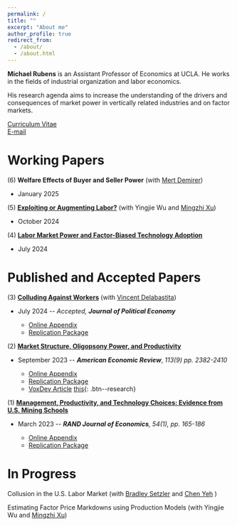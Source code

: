```yaml
---
permalink: /
title: ""
excerpt: "About me"
author_profile: true
redirect_from: 
  - /about/
  - /about.html
---
```

 
**Michael Rubens** is an Assistant Professor of Economics at UCLA. He works in the fields of industrial organization and labor economics. 

His research agenda aims to increase the understanding of the drivers and consequences of market power in vertically related industries and on factor markets.  

[Curriculum Vitae](/files/cv_michaelrubens.pdf)  
[E-mail](mailto:rubens@econ.ucla.edu)

Working Papers
======

(6) **Welfare Effects of Buyer and Seller Power** (with [Mert Demirer](https://www.mertdemirer.com/))

- January 2025

(5) **[Exploiting or Augmenting Labor?](/files/Rubens_Wu_Xu_2024.pdf)**  (with Yingjie Wu and [Mingzhi Xu](https://www.mingzhixu.com/))

- October 2024 

(4) **[Labor Market Power and Factor-Biased Technology Adoption](/files/Techadoption_paper.pdf)** 

- July 2024    


Published and Accepted Papers
======

(3) **[Colluding Against Workers](/files/JPE_20230028_accepted.pdf)**  (with [Vincent Delabastita](https://sites.google.com/view/vincentdelabastita/home))

- July 2024  --  _Accepted, **Journal of Political Economy**_

  - [Online Appendix](/files/JPE_20230028_APPENDIX.pdf)      
  - [Replication Package](https://doi.org/10.7910/DVN/FG1JSE)


(2) **[Market Structure, Oligopsony Power, and Productivity](/files/AER_2021_0383_main.pdf)**

- September 2023  --  _**American Economic Review**_, _113(9) pp. 2382-2410_

  - [Online Appendix](/files/AER_2021_0383_appendix.pdf)  
  - [Replication Package](https://www.openicpsr.org/openicpsr/project/186041/version/V1/view) 
  - [VoxDev Article](https://voxdev.org/topic/agriculture/dominant-buyers-and-rural-development-evidence-china)
[this](#Buttons){: .btn--research}

(1) **[Management, Productivity, and Technology Choices: Evidence from U.S. Mining Schools](/files/RJE_MS202112696_final.pdf)**

- March 2023 -- _**RAND Journal of Economics**, 54(1), pp. 165-186_ 

  -  [Online Appendix](/files/mining_schools_online_appendix.pdf)
  -   [Replication Package](https://github.com/michaelrubens/miningschools)


In Progress
======

Collusion in the U.S. Labor Market (with [Bradley Setzler](https://www.bradleysetzler.com/) and [Chen Yeh](https://sites.google.com/site/chenyeh/) )

Estimating Factor Price Markdowns using Production Models (with Yingjie Wu and [Mingzhi Xu](https://www.mingzhixu.com/))


